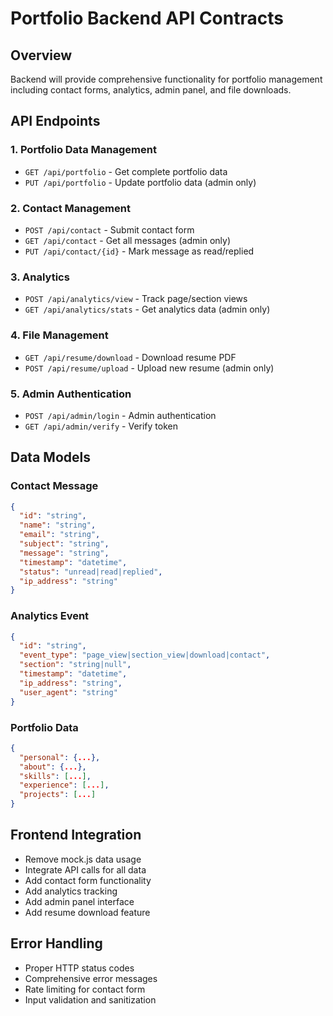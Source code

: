 # Portfolio Backend API Contracts

## Overview
Backend will provide comprehensive functionality for portfolio management including contact forms, analytics, admin panel, and file downloads.

## API Endpoints

### 1. Portfolio Data Management
- `GET /api/portfolio` - Get complete portfolio data
- `PUT /api/portfolio` - Update portfolio data (admin only)

### 2. Contact Management
- `POST /api/contact` - Submit contact form
- `GET /api/contact` - Get all messages (admin only)
- `PUT /api/contact/{id}` - Mark message as read/replied

### 3. Analytics
- `POST /api/analytics/view` - Track page/section views
- `GET /api/analytics/stats` - Get analytics data (admin only)

### 4. File Management
- `GET /api/resume/download` - Download resume PDF
- `POST /api/resume/upload` - Upload new resume (admin only)

### 5. Admin Authentication
- `POST /api/admin/login` - Admin authentication
- `GET /api/admin/verify` - Verify token

## Data Models

### Contact Message
```json
{
  "id": "string",
  "name": "string",
  "email": "string", 
  "subject": "string",
  "message": "string",
  "timestamp": "datetime",
  "status": "unread|read|replied",
  "ip_address": "string"
}
```

### Analytics Event
```json
{
  "id": "string",
  "event_type": "page_view|section_view|download|contact",
  "section": "string|null",
  "timestamp": "datetime",
  "ip_address": "string",
  "user_agent": "string"
}
```

### Portfolio Data
```json
{
  "personal": {...},
  "about": {...},
  "skills": [...],
  "experience": [...],
  "projects": [...]
}
```

## Frontend Integration
- Remove mock.js data usage
- Integrate API calls for all data
- Add contact form functionality
- Add analytics tracking
- Add admin panel interface
- Add resume download feature

## Error Handling
- Proper HTTP status codes
- Comprehensive error messages
- Rate limiting for contact form
- Input validation and sanitization